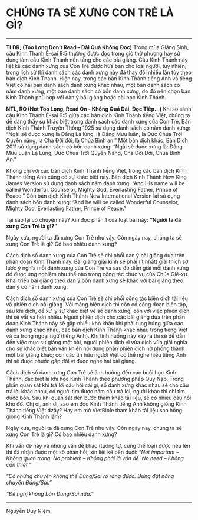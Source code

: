 # CHÚNG TA SẼ XƯNG CON TRẺ LÀ GÌ?
---

**TLDR; (Too Long Don’t Read – Dài Quá Không Đọc)**
Trong mùa Giáng Sinh, câu Kinh Thánh Ê-sai 9:5 thường được đọc trong giờ thờ phượng hay sử dụng làm câu Kinh Thánh nền tảng cho các bài giảng. Câu Kinh Thánh này liệt kê các danh xưng của Con Trẻ được hứa ban cho loài người, tuy nhiên, trong lịch sử thì danh sách các danh xưng này đã thay đổi nhiều lần tùy theo bản dịch Kinh Thánh. Hiện nay, trong các bản Kinh Thánh tiếng Anh và tiếng Việt có hai bản danh sách danh xưng khác nhau, một bản danh sách có năm danh xưng, một bản danh sách có bốn danh xưng, do đó nên chọn bản Kinh Thánh phù hợp với dàn ý bài giảng hoặc bài học Kinh Thánh.

**NTL, RO (Not Too Long, Read On - Không Quá Dài, Đọc Tiếp...)**
Khi so sánh câu Kinh Thánh Ê-sai 9:5 giữa các bản dịch Kinh Thánh tiếng Việt, chúng ta dễ dàng thấy sự khác biệt trong danh sách các danh xưng của Con Trẻ. Bản dịch Kinh Thánh Truyền Thống 1925 sử dụng danh sách có năm danh xưng: “Ngài sẽ được xưng là Đấng Lạ lùng, là Đấng Mưu luận, là Đức Chúa Trời Quyền năng, là Cha Đời đời, là Chúa Bình an.” Một bản dịch khác, Bản Dịch 2011 sử dụng danh sách có bốn danh xưng: “Ngài sẽ được xưng là: Ðấng Mưu Luận Lạ Lùng, Ðức Chúa Trời Quyền Năng, Cha Ðời Ðời, Chúa Bình An.”

Không chỉ với các bản dịch Kinh Thánh tiếng Việt, trong các bản dịch Kinh Thánh tiếng Anh cũng có sự khác biệt này. Bản dịch Kinh Thánh New King James Version sử dụng danh sách năm danh xưng: “And His name will be called Wonderful, Counselor, Mighty God, Everlasting Father, Prince of Peace.” Còn bản dịch Kinh Thánh New International Version lại sử dụng danh sách bốn danh xưng: “And he will be called Wonderful Counselor, Mighty God, Everlasting Father, Prince of Peace.”

Tại sao lại có chuyện này? Xin đọc phần 1 của loạt bài này: **“Người ta đã xưng Con Trẻ là gì?”**

Ngày xưa, người ta đã xưng Con Trẻ như vậy. Còn ngày nay, chúng ta sẽ xưng Con Trẻ là gì? Có bao nhiêu danh xưng? 

Cách dịch số danh xưng của Con Trẻ sẽ chi phối dàn ý bài giảng dựa trên phân đoạn Kinh Thánh này. Bài giảng giải kinh sẽ phải (ít nhất) giải thích sơ lược ý nghĩa mỗi danh xưng của Con Trẻ và sau đó diễn giải mỗi danh xưng đó được ứng nghiệm như thế nào trong công tác chức vụ của Chúa Giê-xu. Khai triển bài giảng theo dàn ý bốn danh xưng sẽ khác với bài giảng theo dàn ý có năm danh xưng.

Cách dịch số danh xưng của Con Trẻ sẽ chi phối công tác biên dịch tài liệu và phiên dịch bài giảng. Với mảng biên dịch thì còn có công đoạn biên tập, sau khi dịch, để xử lý sự khác biệt về số danh xưng; còn với việc phiên dịch thì sẽ vất vả hơn nhiều. Người phiên dịch cho các bài giảng dựa trên phân đoạn Kinh Thánh này sẽ gặp nhiều khó khăn khi phải tung hứng giữa các danh xưng khác nhau, các bản dịch Kinh Thánh khác nhau trong tiếng Việt và cả trong ngoại ngữ (tiếng Anh). Khi tình huống này xảy ra thì sẽ dễ dẫn đến việc mục sư giảng một bài, người phiên dịch vì vừa dịch vừa giải nghĩa cho sự khác biệt bản văn khiến nội dung phần phiên dịch nở phồng thành một bài giảng khác; còn các tín hữu người Việt có thể nghe hiểu tiếng Anh thì sẽ được phước gấp đôi vì được nghe hai bài giảng.

Cách dịch số danh xưng Con Trẻ sẽ ảnh hưởng đến các buổi học Kinh Thánh, đặc biệt là khi học Kinh Thánh theo phương pháp Quy Nạp. Trong phần quan sát khi trả lời câu hỏi cái gì, số danh xưng khác nhau sẽ cho câu trả lời khác nhau, có người tìm được năm câu trả lời, người khác thì chỉ tìm được bốn. Sau khi quan sát đến bước tham khảo tài liệu, sẽ có nhiều câu hỏi khó đỡ. Chị ơi, anh ơi, sao em đọc Kinh Thánh tiếng Anh không giống Kinh Thánh tiếng Việt dzậy? Hay em mở VietBible tham khảo tài liệu sao hổng giống Kinh Thánh lắm?

Ngày xưa, người ta đã xưng Con Trẻ như vậy. Còn ngày nay, chúng ta sẽ xưng Con Trẻ là gì? Có bao nhiêu danh xưng? 

Khi vấn đề này và những vấn đề khác (tương tự, cùng thể loại) được nêu lên thì đã nhận được một số phản hồi, xin liệt kê bên dưới:
*“Not important – Không quan trọng. No problem – Không phải là vấn đề. No need – Không cần thiết.”* 

*“Có những chuyện không thể Đúng/Sai rõ ràng được. Đừng đặt nặng chuyện Đúng/Sai.”*

*“Đề nghị không bàn Đúng/Sai nữa.”*

---

Nguyễn Duy Niệm
